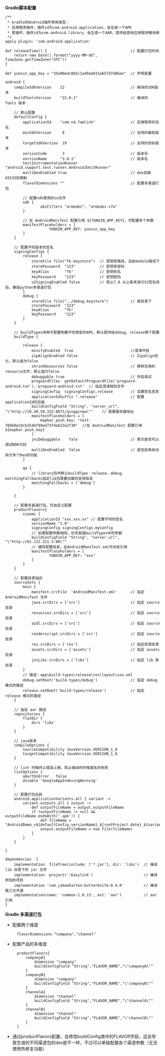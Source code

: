 
**Gradle脚本配置**

	/**
	 * Gradle的Android插件常用类型：
	 * 应用程序插件，插件id为com.android.application，会生成一个APK
	 * 库插件，插件id为com.android.library，会生成一个AAR，提供给其他应用程序模块用
	 */	
    apply plugin: 'com.android.application' 
 
    def releaseTime() {                                      // 配置打包时间 
    	return new Date().format("yyyy-MM-dd", TimeZone.getTimeZone("UTC"))
	}

	def yunxin_app_key = "35e80edc0b5c1ad9a4d15a657d7d8bee"  // 声明变量

	android {
	    compileSdkVersion    22 			    			 // 编译的SDK版本
	    buildToolsVersion    "22.0.1" 			 			 // 编译的 Tools 版本

	    // 默认配置
	    defaultConfig {  								
	        applicationId    "com.nd.famlink"   			 // 应用程序的包名
	        minSdkVersion     8                 			 // 支持的最低版本
	        targetSdkVersion  19                 			 // 支持的目标版本
	        versionCode    	  3                				 // 版本号
	        versionName      "3.0.1"            			 // 版本名
            testInstrumentationRunner "android.support.test.runner.AndroidJUnitRunner"
            multiDexEnabled true                             // dex突破65535的限制
			flavorDimensions ""          					 // 配置多渠道打包

			// 配置ndk使用的so文件 
		    ndk {
		            abiFilters "armeabi", "armeabi-v7a"
		    }

			// 在 AndroidManifest 配置引用 ${YUNXIN_APP_KEY}，可配置多个参数
		    manifestPlaceholders = [
		                YUNXIN_APP_KEY: yunxin_app_key
		    ]
	    }

		// 配置不同版本的签名
	    signingConfigs {  						 		
	        release {  							
	            storeFile file("fk.keystore")  // 密钥库路径，当前module路径下
	            storePassword  "123" 		   // 密钥库密码
	            keyAlias       "fk" 		   // 密钥别名
	            keyPassword    "123" 		   // 密钥密码
				v2SigningEnabled false         // 禁止7.0 以上版本进行V2签名校验，兼容python多渠道打包                  
	        }
	        debug { 										 
	            storeFile file("../debug.keystore")          // 根目录下
	            storePassword  "123"
	            keyAlias       "fk"
	            keyPassword    "123"
	        }
	    }

		// buildTypes块用于配置构建不同类型的APK，默认提供给debug、release两个配置
        buildType { 		
			
	        release {  						
	            minifyEnabled  true 						 //混淆开启
                zipAlignEnabled false                        // Zipalign优化，默认值为false 
                shrinkResources false                        // 移除无用的resource文件，默认值为false
                debuggable true                              // 开启调试
	            proguardFiles  getDefaultProguardFile('proguard-android.txt'),'proguard-android.txt'  // 指定混淆规则文件
	            signingConfig  signingConfigs.release 		 // 设置签名信息
                applicationIdSuffix ".release"               // 配置applicationId的后缀
                buildConfigField "String", "server_url", "\"http://10.30.50.152:8071/qingqinew\""    // 配置服务器地址
                manifestPlaceholders = [
                    mapbar_push_key: "test-769b0e2dcb354bf99ed73f4ab23a2f30"  //在 AndroidManifest 配置引用 ${mapbar_push_key}               
           		]
				jniDebuggable    fale                        // 表示是否可以调试NDK代码
                multiDexEnabled  false                       // 是否启用自动拆分多个Dex的功能
	        }

			qa {
				// library包中默认buildType：release，debug，matchingFallbacks指定lib包需要加载的变体版本
           		matchingFallbacks = ['debug']
			}

	    }

		// 配置多渠道打包，可自定义配置
		productFlavors{
	        xiaomi {
			    applicationId "xxx.xxx.xx" // 配置不同的签名
	            versionName "1.0"
				signingConfig signingConfigs.myConfig
				// 如果配置参数相同，优先取值buildTypes中的参数
	            buildConfigField "String", "server_url", "\"http://61.132.221.5:80\""
				// 编写配置信息，在AndroidManifest.xml中动态引用
	            manifestPlaceholders = [
	                    YUNXIN_APP_KEY: "xxx"
	            ]
			}
	    }

		// 配置目录指向
		sourceSets {
	        main {
				manifest.srcFile  'AndroidManifest.xml'      // 指定 AndroidManifest 文件
	            java.srcDirs = ['src']  					 // 指定 source 目录
	            resources.srcDirs = ['src']                  // 指定 source 目录
	            aidl.srcDirs = ['src']                       // 指定 source 目录
	            renderscript.srcDirs = ['src']               // 指定 source 目录
	            res.srcDirs = ['res']                        // 指定资源目录
	            assets.srcDirs = ['assets']                  // 指定 assets 目录
	            jniLibs.srcDirs = ['libs']                   // 指定 lib 库目录
	        }
			// 路径：app\build-types\release\res\layout\xxx.xml
	        debug.setRoot('build-types/debug')               // 指定 debug 模式的路径
            release.setRoot('build-types/release')           // 指定 release 模式的路径
	    }

	    // 指定 aar 路径
	    repositories {
	        flatDir {
	            dirs 'libs'
	        }
	    }
			
		// java版本
	    compileOptions {
	        sourceCompatibility JavaVersion.VERSION_1_8
	        targetCompatibility JavaVersion.VERSION_1_8
	    }

		// lint 时候终止错误上报，防止编译的时候莫名的失败
	    lintOptions {
	        abortOnError   false 	
			disable 'GoogleAppIndexingWarning'
	    }

		// 配置打包名称
	    android.applicationVariants.all { variant ->
	        variant.outputs.all { output ->
	            def outputFileName = output.outputFileName
	            if (outputFileName != null && outputFileName.endsWith('.apk')) {
	                def fileName = "AndroidDemo_v${defaultConfig.versionName}_${rootProject.date}_${variant.name}.apk"
	                output.outputFileName = new File(fileName)
	            }
	        }
	    }

    }

	dependencies  {
	    implementation  fileTree(include: ['*.jar'], dir: 'libs')  // 编译lib 目录下的 jar 文件
	    implementation  project(':Easylink')                       // 编译附加的项目
	    implementation 'com.jakewharton:butterknife:8.4.0'         // 编译第三方开源
		implementation(name: 'common-1.0.13', ext: 'aar')		   // aar 引用
	}


**Gradle 多渠道打包**	
	
* 配置两个维度

		flavorDimensions "company","channel"

* 配置产品的多维度

		productFlavors{
	        companyA{
	            dimension "company"
	            buildConfigField "String","FLAVOR_NAME","\"companyA\""
	        }
	        companyB{
	            dimension "company"
	            buildConfigField "String","FLAVOR_NAME","\"companyB\""
	        }
	        channelA{
	            dimension "channel"
	            buildConfigField "String","FLAVOR_NAME","\"channelA\""
	        }
	        channelB{
	            dimension "channel"
	            buildConfigField "String","FLAVOR_NAME","\"channelB\""
	        }
	    }

* 通过productFlavors配置，会修改buildConfig类中的FLAVOR字段，这会导致生成的不同渠道包的dex是不一样，不过可以单独配置各个渠道参数（无法使用热修复功能）